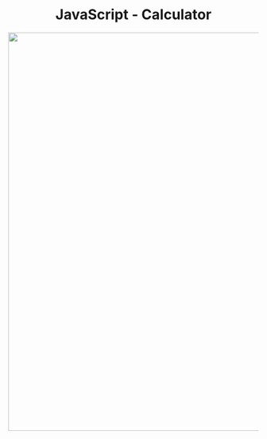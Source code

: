 <h1 align="center">
   JavaScript - Calculator
</h1>

<p align="center">
  <img src="https://github.com/ozkannbuyuk/js-exercises/assets/111967202/04fd288f-7428-4b1c-82e2-eac0591499ef" width="800" />
</p>
